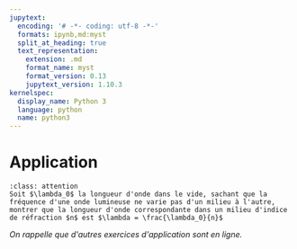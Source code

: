 ```yaml
---
jupytext:
  encoding: '# -*- coding: utf-8 -*-'
  formats: ipynb,md:myst
  split_at_heading: true
  text_representation:
    extension: .md
    format_name: myst
    format_version: 0.13
    jupytext_version: 1.10.3
kernelspec:
  display_name: Python 3
  language: python
  name: python3
---
```

# Application
 ````{admonition} Longueur d'onde et milieu
 :class: attention
 Soit $\lambda_0$ la longueur d'onde dans le vide, sachant que la fréquence d'une onde lumineuse ne varie pas d'un milieu à l'autre, montrer que la longueur d'onde correspondante dans un milieu d'indice de réfraction $n$ est $\lambda = \frac{\lambda_0}{n}$
 ````

 _On rappelle que d'autres exercices d'application sont en ligne._